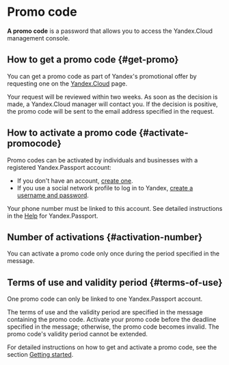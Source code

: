 # Promo code

**A promo code** is a password that allows you to access the Yandex.Cloud management console.

## How to get a promo code {#get-promo}

You can get a promo code as part of Yandex's promotional offer by requesting one on the [Yandex.Cloud](https://cloud.yandex.com/) page.

Your request will be reviewed within two weeks. As soon as the decision is made, a Yandex.Cloud manager will contact you. If the decision is positive, the promo code will be sent to the email address specified in the request.

## How to activate a promo code {#activate-promocode}

Promo codes can be activated by individuals and businesses with a registered Yandex.Passport account:

- If you don't have an account, [create one](https://passport.yandex.com/registration).
- If you use a social network profile to log in to Yandex, [create a username and password](https://passport.yandex.com/passport?mode=postregistration&create_login=1).

Your phone number must be linked to this account. See detailed instructions in the [Help](https://yandex.com/support/passport/authorization/registration.html) for Yandex.Passport.

## Number of activations {#activation-number}

You can activate a promo code only once during the period specified in the message.

## Terms of use and validity period {#terms-of-use}

One promo code can only be linked to one Yandex.Passport account.

The terms of use and the validity period are specified in the message containing the promo code. Activate your promo code before the deadline specified in the message; otherwise, the promo code becomes invalid. The promo code's validity period cannot be extended.

For detailed instructions on how to get and activate a promo code, see the section [Getting started](../quickstart/index.md).

